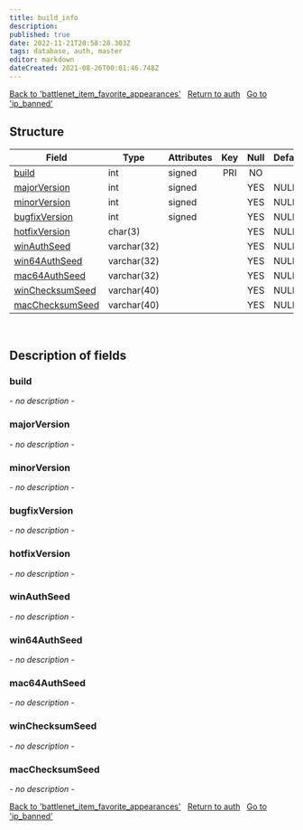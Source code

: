 ```yaml
---
title: build_info
description: 
published: true
date: 2022-11-21T20:58:28.303Z
tags: database, auth, master
editor: markdown
dateCreated: 2021-08-26T00:01:46.748Z
---
```


<a href="https://trinitycore.info/en/database/master/auth/battlenet_item_favorite_appearances" class="mt-5 v-btn v-btn--depressed v-btn--flat v-btn--outlined theme--light v-size--default darkblue--text text--lighten-3"><span class="v-btn__content"><i aria-hidden="true" class="v-icon notranslate v-icon--left mdi mdi-arrow-left theme--light"></i><span>Back to 'battlenet_item_favorite_appearances'</span></span></a>&nbsp;&nbsp;&nbsp;<a href="https://trinitycore.info/en/database/master/auth/home" class="mt-5 v-btn v-btn--depressed v-btn--flat v-btn--outlined theme--light v-size--default darkblue--text text--lighten-3"><span class="v-btn__content"><i aria-hidden="true" class="v-icon notranslate v-icon--left mdi mdi-home-outline theme--light"></i><span>Return to auth</span></span></a>&nbsp;&nbsp;&nbsp;<a href="https://trinitycore.info/en/database/master/auth/ip_banned" class="mt-5 v-btn v-btn--depressed v-btn--flat v-btn--outlined theme--light v-size--default darkblue--text text--lighten-3"><span class="v-btn__content"><span>Go to 'ip_banned'</span><i aria-hidden="true" class="v-icon notranslate v-icon--right mdi mdi-arrow-right theme--light"></i></span></a>

## Structure

| Field | Type | Attributes | Key | Null | Default | Extra | Comment |
| --- | --- | --- | :---: | :---: | --- | --- | --- |
| [build](#build) | int | signed | PRI | NO |  |  |  |
| [majorVersion](#majorversion) | int | signed |  | YES | NULL |  |  |
| [minorVersion](#minorversion) | int | signed |  | YES | NULL |  |  |
| [bugfixVersion](#bugfixversion) | int | signed |  | YES | NULL |  |  |
| [hotfixVersion](#hotfixversion) | char(3) |  |  | YES | NULL |  |  |
| [winAuthSeed](#winauthseed) | varchar(32) |  |  | YES | NULL |  |  |
| [win64AuthSeed](#win64authseed) | varchar(32) |  |  | YES | NULL |  |  |
| [mac64AuthSeed](#mac64authseed) | varchar(32) |  |  | YES | NULL |  |  |
| [winChecksumSeed](#winchecksumseed) | varchar(40) |  |  | YES | NULL |  |  |
| [macChecksumSeed](#macchecksumseed) | varchar(40) |  |  | YES | NULL |  |  |
&nbsp;
## Description of fields

### build
*- no description -*
&nbsp;

### majorVersion
*- no description -*
&nbsp;

### minorVersion
*- no description -*
&nbsp;

### bugfixVersion
*- no description -*
&nbsp;

### hotfixVersion
*- no description -*
&nbsp;

### winAuthSeed
*- no description -*
&nbsp;

### win64AuthSeed
*- no description -*
&nbsp;

### mac64AuthSeed
*- no description -*
&nbsp;

### winChecksumSeed
*- no description -*
&nbsp;

### macChecksumSeed
*- no description -*
&nbsp;

<a href="https://trinitycore.info/en/database/master/auth/battlenet_item_favorite_appearances" class="mt-5 v-btn v-btn--depressed v-btn--flat v-btn--outlined theme--light v-size--default darkblue--text text--lighten-3"><span class="v-btn__content"><i aria-hidden="true" class="v-icon notranslate v-icon--left mdi mdi-arrow-left theme--light"></i><span>Back to 'battlenet_item_favorite_appearances'</span></span></a>&nbsp;&nbsp;&nbsp;<a href="https://trinitycore.info/en/database/master/auth/home" class="mt-5 v-btn v-btn--depressed v-btn--flat v-btn--outlined theme--light v-size--default darkblue--text text--lighten-3"><span class="v-btn__content"><i aria-hidden="true" class="v-icon notranslate v-icon--left mdi mdi-home-outline theme--light"></i><span>Return to auth</span></span></a>&nbsp;&nbsp;&nbsp;<a href="https://trinitycore.info/en/database/master/auth/ip_banned" class="mt-5 v-btn v-btn--depressed v-btn--flat v-btn--outlined theme--light v-size--default darkblue--text text--lighten-3"><span class="v-btn__content"><span>Go to 'ip_banned'</span><i aria-hidden="true" class="v-icon notranslate v-icon--right mdi mdi-arrow-right theme--light"></i></span></a>
